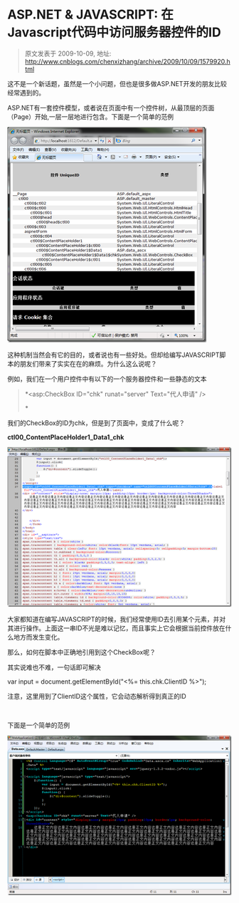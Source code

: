 # ASP.NET & JAVASCRIPT: 在Javascript代码中访问服务器控件的ID 
> 原文发表于 2009-10-09, 地址: http://www.cnblogs.com/chenxizhang/archive/2009/10/09/1579920.html 


这不是一个新话题，虽然是一个小问题，但也是很多做ASP.NET开发的朋友比较经常遇到的。

 ASP.NET有一套控件模型，或者说在页面中有一个控件树，从最顶层的页面（Page）开始,一层一层地进行包含。下面是一个简单的范例

 [![image](./images/1579920-image_thumb.png "image")](http://images.cnblogs.com/cnblogs_com/chenxizhang/WindowsLiveWriter/ASP.NETJAVASCRIPTJavascriptID_13DF3/image_2.png) 

 这种机制当然会有它的目的，或者说也有一些好处。但却给编写JAVASCRIPT脚本的朋友们带来了实实在在的麻烦。为什么这么说呢？

 例如，我们在一个用户控件中有以下的一个服务器控件和一些静态的文本

 
>  *<asp:CheckBox ID="chk" runat="server" Text="代人申请" />  
> <div id="content" style="display:none; margin:10px; padding:10px; border:1px; background-color:ThreeDShadow">  
>     这是正文内容这是正文内容这是正文内容这是正文内容这是正文内容这是正文内容这是正文内容这是正文内容这是正文内容这是正文内容这是正文内容这是正文内容这是正文内容这是正文内容这是正文内容这是正文内容这是正文内容这是正文内容这是正文内容这是正文内容这是正文内容这是正文内容这是正文内容这是正文内容这是正文内容这是正文内容这是正文内容这是正文内容这是正文内容这是正文内容这是正文内容这是正文内容这是正文内容这是正文内容这是正文内容这是正文内容这是正文内容这是正文内容这是正文内容这是正文内容这是正文内容  
> </div>*
> 
> 

 我们的CheckBox的ID为chk，但是到了页面中，变成了什么呢？

 **ctl00\_ContentPlaceHolder1\_Data1\_chk**

 [![image](./images/1579920-image_thumb_1.png "image")](http://images.cnblogs.com/cnblogs_com/chenxizhang/WindowsLiveWriter/ASP.NETJAVASCRIPTJavascriptID_13DF3/image_4.png) 

 大家都知道在编写JAVASCRIPT的时候，我们经常使用ID去引用某个元素，并对其进行操作。上面这一串ID不光是难以记忆，而且事实上它会根据当前控件放在什么地方而发生变化。

 那么，如何在脚本中正确地引用到这个CheckBox呢？

 其实说难也不难，一句话即可解决

 var input = document.getElementById("<%= this.chk.ClientID %>");

 注意，这里用到了ClientID这个属性，它会动态解析得到真正的ID

  

 下面是一个简单的范例

 [![image](./images/1579920-image_thumb_3.png "image")](http://images.cnblogs.com/cnblogs_com/chenxizhang/WindowsLiveWriter/ASP.NETJAVASCRIPTJavascriptID_13DF3/image_8.png)

